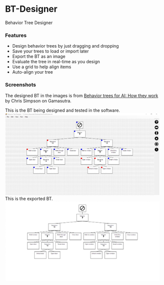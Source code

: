 # BT-Designer
Behavior Tree Designer

### Features
* Design behavior trees by just dragging and dropping
* Save your trees to load or import later
* Export the BT as an image
* Evaluate the tree in real-time as you design
* Use a grid to help align items
* Auto-align your tree

### Screenshots
The designed BT in the images is from [Behavior trees for AI: How they work](https://www.gamasutra.com/blogs/ChrisSimpson/20140717/221339/Behavior_trees_for_AI_How_they_work.php) by Chris Simpson on Gamasutra.

This is the BT being designed and tested in the software.
![Door and Window](Images/DoorAndWindow_screenshot.png?raw=true "Door and Window")
This is the exported BT.
![Door and Window](Images/DoorAndWindow.png?raw=true "Door and Window")